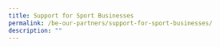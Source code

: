 ```yaml
---
title: Support for Sport Businesses
permalink: /be-our-partners/support-for-sport-businesses/
description: ""
---
```




